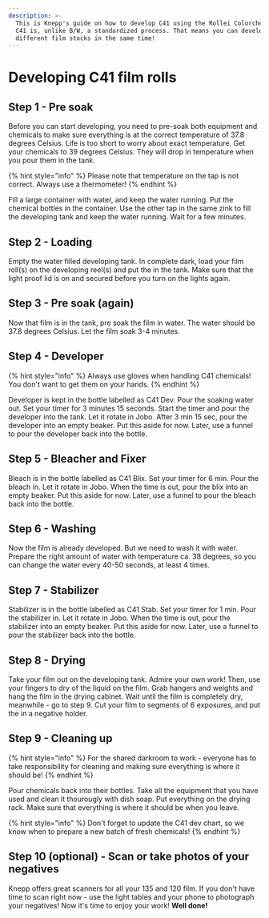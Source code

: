 ```yaml
---
description: >-
  This is Knepp's guide on how to develop C41 using the Rollei Colorchem C41-chemistry.
  C41 is, unlike B/W, a standardized process. That means you can develop
  different film stocks in the same time!
---
```


# Developing C41 film rolls

## Step 1 - Pre soak

Before you can start developing, you need to pre-soak both equipment and chemicals to make sure everything is at the correct temperature of 37.8 degrees Celsius. Life is too short to worry about exact temperature. Get your chemicals to 39 degrees Celsius. They will drop in temperature when you pour them in the tank.

{% hint style="info" %}
Please note that temperature on the tap is not correct. Always use a thermometer!
{% endhint %}

Fill a large container with water, and keep the water running. Put the chemical bottles in the container. Use the other tap in the same zink to fill the developing tank and keep the water running. Wait for a few minutes.

## Step 2 - Loading

Empty the water filled developing tank. In complete dark, load your film roll\(s\) on the developing reel\(s\) and put the in the tank. Make sure that the light proof lid is on and secured before you turn on the lights again.

## Step 3 - Pre soak \(again\)

Now that film is in the tank, pre soak the film in water. The water should be 37.8 degrees Celsius. Let the film soak 3-4 minutes.

## Step 4 - Developer

{% hint style="info" %}
Always use gloves when handling C41 chemicals! You don't want to get them on your hands.
{% endhint %}

Developer is kept in the bottle labelled as C41 Dev. Pour the soaking water out. Set your timer for 3 minutes 15 seconds. Start the timer and pour the developer into the tank. Let it rotate in Jobo. After 3 min 15 sec, pour the developer into an empty beaker. Put this aside for now. Later, use a funnel to pour the developer back into the bottle.

## Step 5 - Bleacher and Fixer

Bleach is in the bottle labelled as C41 Blix. Set your timer for 6 min. Pour the bleach in. Let it rotate in Jobo. When the time is out, pour the blix into an empty beaker. Put this aside for now. Later, use a funnel to pour the bleach back into the bottle.

## Step 6 - Washing

Now the film is already developed. But we need to wash it with water. Prepare the right amount of water with temperature ca. 38 degrees, so you can change the water every 40-50 seconds, at least 4 times. 

## Step 7 - Stabilizer

Stabilizer is in the bottle labelled as C41 Stab. Set your timer for 1 min. Pour the stabilizer in. Let it rotate in Jobo. When the time is out, pour the stabilizer into an empty beaker. Put this aside for now. Later, use a funnel to pour the stabilizer back into the bottle.

## Step 8 - Drying

Take your film out on the developing tank. Admire your own work! Then, use your fingers to dry of the liquid on the film. Grab hangers and weights and hang the film in the drying cabinet. Wait until the film is completely dry, meanwhile - go to step 9. Cut your film to segments of 6 exposures, and put the in a negative holder.

## Step 9 - Cleaning up

{% hint style="info" %}
For the shared darkroom to work - everyone has to take responsibility for cleaning and making sure everything is where it should be!
{% endhint %}

Pour chemicals back into their bottles. Take all the equipment that you have used and clean it thourougly with dish soap. Put everything on the drying rack. Make sure that everything is where it should be when you leave.

{% hint style="info" %}
Don't forget to update the C41 dev chart, so we know when to prepare a new batch of fresh chemicals! 
{% endhint %}

## Step 10 \(optional\) - Scan or take photos of your negatives 

Knepp offers great scanners for all your 135 and 120 film. If you don't have time to scan right now - use the light tables and your phone to photograph your negatives! Now it's time to enjoy your work! **Well done!**

